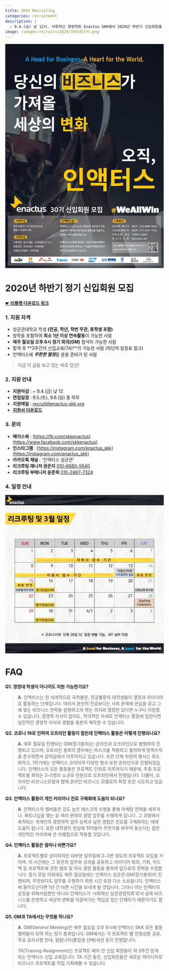 ```yaml
---
title: 30th Recruiting
categories: recruitment
description: |
  ~ 9.4.(금) 낮 12시. 사회혁신 경영학회 Enactus SKK에서 2020년 하반기 신입회원을 모집하고 있습니다.
image: /images/recruits/2020/30th포스터.png
---
```


![](/images/recruits/2020/30th포스터.png)

# 2020년 하반기 정기 신입회원 모집

**[☛ 리플렛 다운로드 링크](/files/recruits/Enactus_SKK_29th_Recruitment_leaflet.pdf)**

### 1. 지원 자격

+ 성균관대학교 학생 **(전공, 학년, 학번 무관, 휴학생 포함)**
+ 방학을 포함하여 **최소 1년 이상 연속활동**이 가능한 사람
+ **매주 월요일 오후 6시 정기 회의(GM)** 참석이 가능한 사람
+ 합격 후 **3주간의 신입교육(TA)**가 가능한 사람
    (하단의 일정표 참고)
+ 인액터스에 ***무한한 열정***을 쏟을 준비가 된 사람

> 지금 이 글을 보고 있는 바로 당신!


### 2. 지원 안내

+ **지원마감** : ~ 9.4.(금) 낮 12
+ **면접일정** : 9.5.(토), 9.6.(일) 중 하루
+ **지원메일** : [recruit@enactus-skk.org](mailto:recruit@enactus-skk.org)
+ **[지원서 다운로드](/files/recruits/EnactusSKK_29th_application.docx)**

### 3. 문의

+ **페이스북** : [https://fb.com/skkenactus](https://www.facebook.com/skkenactus)
+ **인스타그램** : [https://instagram.com/enactus_skk](https://instagram.com/enactus_skk)
+ **카카오톡 채널** : '인액터스 성균관'
+ **리크루팅 매니저 권은지** [010-6680-5640](010-6680-5640)
+ **리크루팅 부매니저 윤준희** [010-2467-7324](tel:010-2467-7324)


### 4. 일정 안내

![](/images/recruits/2020/29th리크루팅일정.jpg)

# FAQ

**Q1. 경영대 학생이 아니어도 지원 가능한가요?**
>**A**. 인액터스는 전 세계적으로 국적불문, 전공불문의 대학생들이 열정과 아이디어로 활동하는 단체입니다.
따라서 본인의 전공보다는 사회 문제에 관심을 갖고 그에 맞는 비즈니스 전략을 실행하고자 하는 의지와 열정만 있다면 누구나 지원할 수 있습니다.
경영학 지식이 없어도, 적극적인 자세로 인액터스 활동에 임한다면 실전적인 경영학 지식과 경험을 충분히 채득할 수 있습니다.

**Q2. 코로나 19로 인하여 오프라인 활동이 힘든데 인액터스 활동은 어떻게 진행되나요?**
>**A**. 매주 월요일 진행되는 GM(정기총회)는 온라인과 오프라인으로 병행하여 진행되고 있으며, 오프라인 총회의 경우에는 마스크를  착용하고 철저하게 방역수칙을 준수하면서 강의실에서 이루어지고 있습니다. 
또한 단체 차원의 행사는 최소화하고, 1학기에는 인액터스 코리아의 다양한 행사 또한 온라인으로 진행되었습니다. 인액터스의 모든 활동들은 프로젝트 단위로 이루어지기 때문에, 주중 프로젝트별 회의는 3~5명의 소규모 인원으로 오프라인에서 진행됩니다. 
더불어, 오프라인 비즈니스모델과 함께 온라인 비즈니스 모델로의 확장 또한 시도하고 있습니다.

**Q3. 인액터스 활동이 개인 커리어나 진로 구체화에 도움이 되나요?**
>**A**. 인액터스의 멤버들은 강도 높은 태스크의 수행을 통해 마케팅 전략을 세우거나, 파트너십을 맺는 등 여러 분야의 경영 업무를 수행하게 딥니다.
그 과정에서 축적되는 개개인의 경영학적 업무 능력과 실전 경험은 진로를 구체화하는 데에 도움이 됩니다.
또한 대학생이 현실에 뛰어들어 무언가를 바꾸어 놓는다는 점은 개인적인 커리어에 큰 차별점으로 작용할 것입니다. 

**Q4. 인액터스 활동은 얼마나 바쁜가요?**
>**A**. 프로젝트별로 상이하지만 대부분  일주일에 2~3번 정도의 프로젝트 모임을 가지며, 이 시간에는 그 동안의 업무와 성과를 공유하고 아이디어 회의, 기획, 피드백 등 프로젝트에 관한 협의 및 의사 결정 활동을 통하여 앞으로의 전략을 수립합니다. 
정기 모임 이외에도 매주 월요일에는 인액터스 성균관 GM(정기총회)이 진행되며, 무엇보다도 업무를 수행하기 위한 시간 또한 다소 소요됩니다.
인액터스에 들어오신다면 1년 간 바쁜 시간을 보내게 될 것입니다. 그러나 이는 인액터의 성장을 위해서일뿐만 아니라 인액터스가 ‘사회혁신 실전경영학회’로서 실제 비즈니스를 운영하고 세상의 변화를 이끌어가는 책임감 있는 단체이기 때문이기도 합니다.

**Q5. GM과 TA에서는 무엇을 하나요?**
>**A**. GM(General Meeting)은 매주 월요일 오후 6시에 인액터스 SKK 모든 활동 멤버들이 모여 하는 정기 총회입니다. GM에서는 각 프로젝트 별 진행상황 공유, 주요 공지사항 안내, 알럼나이(졸업생 선배)세션 등이 진행됩니다.
>
>TA(Training Assignment)는 프로젝트 배치 전 신입 회원들이 약 3주간 받게 되는 인액터스 신입 교육입니다. TA 기간 동안, 신입회원들은 새로운 아이디어로 비즈니스 프로젝트를 직접 기획해볼 수 있습니다.
